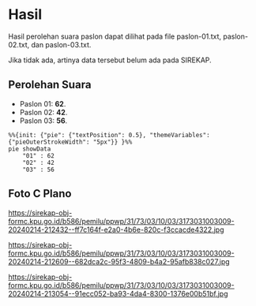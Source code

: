 # Hasil

Hasil perolehan suara paslon dapat dilihat pada file paslon-01.txt, paslon-02.txt, dan paslon-03.txt.

Jika tidak ada, artinya data tersebut belum ada pada SIREKAP.

## Perolehan Suara

 * Paslon 01: **62**.
 * Paslon 02: **42**.
 * Paslon 03: **56**.

```mermaid
%%{init: {"pie": {"textPosition": 0.5}, "themeVariables": {"pieOuterStrokeWidth": "5px"}} }%%
pie showData
    "01" : 62
    "02" : 42
    "03" : 56
```
## Foto C Plano

https://sirekap-obj-formc.kpu.go.id/b586/pemilu/ppwp/31/73/03/10/03/3173031003009-20240214-212432--ff7c164f-e2a0-4b6e-820c-f3ccacde4322.jpg

https://sirekap-obj-formc.kpu.go.id/b586/pemilu/ppwp/31/73/03/10/03/3173031003009-20240214-212609--682dca2c-95f3-4809-b4a2-95afb838c027.jpg

https://sirekap-obj-formc.kpu.go.id/b586/pemilu/ppwp/31/73/03/10/03/3173031003009-20240214-213054--91ecc052-ba93-4da4-8300-1376e00b51bf.jpg
